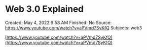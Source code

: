 # Web 3.0 Explained

Created: May 4, 2022 9:58 AM
Finished: No
Source: https://www.youtube.com/watch?v=aPVmd7SyKfQ
Subjects: web3

[https://www.youtube.com/watch?v=aPVmd7SyKfQ](https://www.youtube.com/watch?v=aPVmd7SyKfQ)